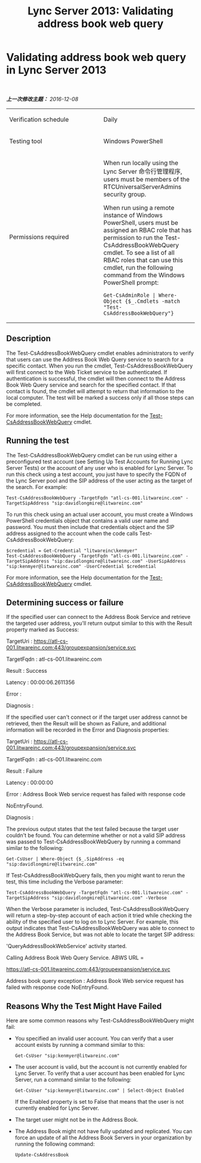 ﻿---
title: 'Lync Server 2013: Validating address book web query'
TOCTitle: Validating address book web query
ms:assetid: e6ae0a5a-e131-4cfe-9a33-6e611831072d
ms:mtpsurl: https://technet.microsoft.com/zh-cn/library/Dn720925(v=OCS.15)
ms:contentKeyID: 62246697
ms.date: 12/10/2016
mtps_version: v=OCS.15
ms.translationtype: HT
---

# Validating address book web query in Lync Server 2013

 

_**上一次修改主题：** 2016-12-08_


<table>
<colgroup>
<col style="width: 50%" />
<col style="width: 50%" />
</colgroup>
<tbody>
<tr class="odd">
<td><p>Verification schedule</p></td>
<td><p>Daily</p></td>
</tr>
<tr class="even">
<td><p>Testing tool</p></td>
<td><p>Windows PowerShell</p></td>
</tr>
<tr class="odd">
<td><p>Permissions required</p></td>
<td><p>When run locally using the Lync Server 命令行管理程序, users must be members of the RTCUniversalServerAdmins security group.</p>
<p>When run using a remote instance of Windows PowerShell, users must be assigned an RBAC role that has permission to run the Test-CsAddressBookWebQuery cmdlet. To see a list of all RBAC roles that can use this cmdlet, run the following command from the Windows PowerShell prompt:</p>
<pre><code>Get-CsAdminRole | Where-Object {$_.Cmdlets -match &quot;Test-CsAddressBookWebQuery&quot;}</code></pre></td>
</tr>
</tbody>
</table>


## Description

The Test-CsAddressBookWebQuery cmdlet enables administrators to verify that users can use the Address Book Web Query service to search for a specific contact. When you run the cmdlet, Test-CsAddressBookWebQuery will first connect to the Web Ticket service to be authenticated. If authentication is successful, the cmdlet will then connect to the Address Book Web Query service and search for the specified contact. If that contact is found, the cmdlet will attempt to return that information to the local computer. The test will be marked a success only if all those steps can be completed.

For more information, see the Help documentation for the [Test-CsAddressBookWebQuery](test-csaddressbookwebquery.md) cmdlet.

## Running the test

The Test-CsAddressBookWebQuery cmdlet can be run using either a preconfigured test account (see Setting Up Test Accounts for Running Lync Server Tests) or the account of any user who is enabled for Lync Server. To run this check using a test account, you just have to specify the FQDN of the Lync Server pool and the SIP address of the user acting as the target of the search. For example:

    Test-CsAddressBookWebQuery -TargetFqdn "atl-cs-001.litwareinc.com" -TargetSipAddress "sip:davidlongmire@litwareinc.com"

To run this check using an actual user account, you must create a Windows PowerShell credentials object that contains a valid user name and password. You must then include that credentials object and the SIP address assigned to the account when the code calls Test-CsAddressBookWebQuery:

    $credential = Get-Credential "litwareinc\kenmyer"
    Test-CsAddressBookWebQuery -TargetFqdn "atl-cs-001.litwareinc.com" -TargetSipAddress "sip:davidlongmire@litwareinc.com" -UserSipAddress "sip:kenmyer@litwareinc.com" -UserCredential $credential

For more information, see the Help documentation for the [Test-CsAddressBookWebQuery](test-csaddressbookwebquery.md) cmdlet.

## Determining success or failure

If the specified user can connect to the Address Book Service and retrieve the targeted user address, you'll return output similar to this with the Result property marked as Success:

TargetUri : https://atl-cs-001.litwareinc.com:443/groupexpansion/service.svc

TargetFqdn : atl-cs-001.litwareinc.com

Result : Success

Latency : 00:00:06.2611356

Error :

Diagnosis :

If the specified user can't connect or if the target user address cannot be retrieved, then the Result will be shown as Failure, and additional information will be recorded in the Error and Diagnosis properties:

TargetUri : https://atl-cs-001.litwareinc.com:443/groupexpansion/service.svc

TargetFqdn : atl-cs-001.litwareinc.com

Result : Failure

Latency : 00:00:00

Error : Address Book Web service request has failed with response code

NoEntryFound.

Diagnosis :

The previous output states that the test failed because the target user couldn't be found. You can determine whether or not a valid SIP address was passed to Test-CsAddressBookWebQuery by running a command similar to the following:

    Get-CsUser | Where-Object {$_.SipAddress -eq "sip:davidlongmire@litwareinc.com"

If Test-CsAddressBookWebQuery fails, then you might want to rerun the test, this time including the Verbose parameter:

    Test-CsAddressBookWebQuery -TargetFqdn "atl-cs-001.litwareinc.com" -TargetSipAddress "sip:davidlongmire@litwareinc.com" -Verbose

When the Verbose parameter is included, Test-CsAddressBookWebQuery will return a step-by-step account of each action it tried while checking the ability of the specified user to log on to Lync Server. For example, this output indicates that Test-CsAddressBookWebQuery was able to connect to the Address Book Service, but was not able to locate the target SIP address:

'QueryAddressBookWebService' activity started.

Calling Address Book Web Query Service. ABWS URL =

https://atl-cs-001.litwareinc.com:443/groupexpansion/service.svc

Address book query exception : Address Book Web service request has failed with response code NoEntryFound.

## Reasons Why the Test Might Have Failed

Here are some common reasons why Test-CsAddressBookWebQuery might fail:

  - You specified an invalid user account. You can verify that a user account exists by running a command similar to this:
    
        Get-CsUser "sip:kenmyer@litwareinc.com"

  - The user account is valid, but the account is not currently enabled for Lync Server. To verify that a user account has been enabled for Lync Server, run a command similar to the following:
    
        Get-CsUser "sip:kenmyer@litwareinc.com" | Select-Object Enabled
    
    If the Enabled property is set to False that means that the user is not currently enabled for Lync Server.

  - The target user might not be in the Address Book.

  - The Address Book might not have fully updated and replicated. You can force an update of all the Address Book Servers in your organization by running the following command:
    
        Update-CsAddressBook

